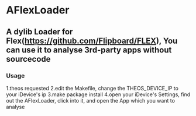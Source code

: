# AFlexLoader

## A dylib Loader for Flex(https://github.com/Flipboard/FLEX), You can use it to analyse 3rd-party apps without sourcecode

### Usage

1.theos requested
2.edit the Makefile, change the THEOS_DEVICE_IP to your iDevice's ip
3.make package install
4.open your iDevice's Settings, find out the AFlexLoader, click into it, and open the App which you want to analyse